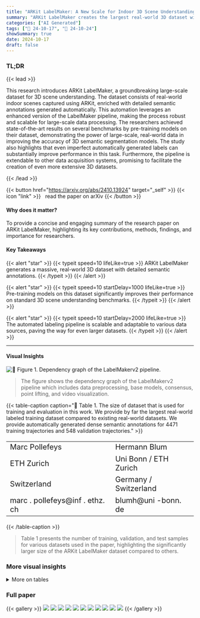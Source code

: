 ```yaml
---
title: "ARKit LabelMaker: A New Scale for Indoor 3D Scene Understanding"
summary: "ARKit LabelMaker creates the largest real-world 3D dataset with dense semantic annotations, boosting 3D scene understanding by pre-training models."
categories: ["AI Generated"]
tags: ["🔖 24-10-17", "🤗 24-10-24"]
showSummary: true
date: 2024-10-17
draft: false
---
```


### TL;DR


{{< lead >}}

This research introduces ARKit LabelMaker, a groundbreaking large-scale dataset for 3D scene understanding.  The dataset consists of real-world indoor scenes captured using ARKit, enriched with detailed semantic annotations generated automatically. This automation leverages an enhanced version of the LabelMaker pipeline, making the process robust and scalable for large-scale data processing. The researchers achieved state-of-the-art results on several benchmarks by pre-training models on their dataset, demonstrating the power of large-scale, real-world data in improving the accuracy of 3D semantic segmentation models.  The study also highlights that even imperfect automatically generated labels can substantially improve performance in this task.  Furthermore, the pipeline is extendable to other data acquisition systems, promising to facilitate the creation of even more extensive 3D datasets.

{{< /lead >}}


{{< button href="https://arxiv.org/abs/2410.13924" target="_self" >}}
{{< icon "link" >}} &nbsp; read the paper on arXiv
{{< /button >}}

#### Why does it matter?
To provide a concise and engaging summary of the research paper on ARKit LabelMaker, highlighting its key contributions, methods, findings, and importance for researchers.
#### Key Takeaways

{{< alert "star" >}}
{{< typeit speed=10 lifeLike=true >}} ARKit LabelMaker generates a massive, real-world 3D dataset with detailed semantic annotations. {{< /typeit >}}
{{< /alert >}}

{{< alert "star" >}}
{{< typeit speed=10 startDelay=1000 lifeLike=true >}} Pre-training models on this dataset significantly improves their performance on standard 3D scene understanding benchmarks. {{< /typeit >}}
{{< /alert >}}

{{< alert "star" >}}
{{< typeit speed=10 startDelay=2000 lifeLike=true >}} The automated labeling pipeline is scalable and adaptable to various data sources, paving the way for even larger datasets. {{< /typeit >}}
{{< /alert >}}

------
#### Visual Insights



![](figures/figures_3_0.png "🔼 Figure 1. Dependency graph of the LabelMakerv2 pipeline.")

> The figure shows the dependency graph of the LabelMakerv2 pipeline which includes data preprocessing, base models, consensus, point lifting, and video visualization.







{{< table-caption caption="🔽 Table 1. The size of dataset that is used for training and evaluation in this work. We provide by far the largest real-world labeled training dataset compared to existing real-world datasets. We provide automatically generated dense semantic annotations for 4471 training trajectories and 548 validation trajectories." >}}
<table id='7' style='font-size:20px'><tr><td>Marc Pollefeys</td><td>Hermann Blum</td></tr><tr><td>ETH Zurich</td><td>Uni Bonn / ETH Zurich</td></tr><tr><td>Switzerland</td><td>Germany / Switzerland</td></tr><tr><td>marc . pollefeys@inf . ethz. ch</td><td>blumh@uni -bonn. de</td></tr></table>{{< /table-caption >}}

> Table 1 presents the number of training, validation, and test samples for various datasets used in the paper, highlighting the significantly larger size of the ARKit LabelMaker dataset compared to others.



### More visual insights




<details>
<summary>More on tables
</summary>


{{< table-caption caption="🔽 Table 1. The size of dataset that is used for training and evaluation in this work. We provide by far the largest real-world labeled training dataset compared to existing real-world datasets. We provide automatically generated dense semantic annotations for 4471 training trajectories and 548 validation trajectories." >}}
<table id='3' style='font-size:14px'><tr><td>Dataset</td><td>#train</td><td>#val</td><td>#test</td><td>real</td><td>#label</td></tr><tr><td>S3DIS</td><td>406</td><td>-</td><td>-</td><td>V</td><td>13</td></tr><tr><td>ScanNet/ScanNet200</td><td>1201</td><td>312</td><td>100</td><td>V</td><td>20 / 200</td></tr><tr><td>ScanNet++</td><td>230</td><td>50</td><td>50</td><td>V</td><td>100</td></tr><tr><td>ARKit LabelMaker</td><td>4471</td><td>548</td><td>-</td><td>V</td><td>186</td></tr><tr><td>Structured3D</td><td>6519</td><td>-</td><td>1697</td><td>X</td><td>25</td></tr></table>{{< /table-caption >}}

> Table 1 shows the number of training, validation, and test data points for several 3D semantic segmentation datasets, including the newly introduced ARKit LabelMaker dataset, highlighting its significantly larger size compared to existing datasets.


{{< table-caption caption="🔽 Table 2. Semantic Segmentation Scores on ScanNet20. We compare different training strategies for two top-performing models (PointTransformerv3 [36] and MinkowskiNet [7]) on the ScanNet20 dataset. We can show for both models adding ALS200 through pre-training and co-training improves the performance for both models. With PonderV2 [42] and Mix3D [20], we compare large-scale pretraining to two other training strategies. We can show that large-scale pre-training is superior to both, extensive data augmentation (Mix3D) and self-supervised pre-training (PonderV2)." >}}
<table id='0' style='font-size:16px'><tr><td>Method</td><td>Training Data</td><td>val</td><td>test</td></tr><tr><td colspan="4">MinkUNet [7]</td></tr><tr><td>vanilla</td><td>ScanNet</td><td>72.4</td><td>73.6</td></tr><tr><td>PonderV2 [42]</td><td>ScanNet (self-supervised) → ScanNet</td><td>73.5</td><td>-</td></tr><tr><td>Mix3D [20]</td><td>ScanNet</td><td>73.6</td><td>78.1</td></tr><tr><td>fine-tune (Ours)</td><td>ALS200 → ScanNet</td><td>77.0</td><td>-</td></tr><tr><td colspan="4">PTv3 [36]</td></tr><tr><td>vanilla</td><td>ScanNet</td><td>77.5</td><td>77.9</td></tr><tr><td>fine-tune (Ours)</td><td>ALS200 → ScanNet</td><td>81.2</td><td>-</td></tr><tr><td>fine-tune (Ours)</td><td>ALC → ScanNet</td><td>80.6</td><td>79.0</td></tr><tr><td>PPT [36]</td><td>ScanNet + S3DIS + Structure3D</td><td>78.6</td><td>79.4</td></tr><tr><td>PPT (Ours)</td><td>ScanNet+ ScanNet200 + ScanNet++ + Structure3D + ALC</td><td>81.1</td><td>79.8</td></tr></table>{{< /table-caption >}}

> Table 2 compares different training strategies for two top-performing models (PointTransformerv3 and MinkowskiNet) on the ScanNet20 dataset, showing the impact of adding ALS200 via pre-training and co-training, and comparing large-scale pre-training to other strategies.


{{< table-caption caption="🔽 Table 3. Semantic Segmentation Scores on ScanNet200 [29]." >}}
<table id='2' style='font-size:14px'><tr><td>Method</td><td>Training Data</td><td>val</td><td>test</td></tr><tr><td colspan="4">MinkUNet [7]</td></tr><tr><td>vanilla</td><td>ScanNet200</td><td>29.3</td><td>25.3</td></tr><tr><td>fine-tune (Ours)</td><td>ALS200 → ScanNet200</td><td>30.1</td><td>27.4</td></tr><tr><td>co-training (Ours)</td><td>ALS200 + ScanNet200</td><td>30.6</td><td>-</td></tr><tr><td colspan="4">PTv3 [36]</td></tr><tr><td>vanilla</td><td>ScanNet200</td><td>35.2</td><td>37.8</td></tr><tr><td>fine-tune (Ours)</td><td>ALS200 → ScanNet200</td><td>38.4</td><td>-</td></tr><tr><td>fine-tune (Ours)</td><td>ALC200 → ScanNet200</td><td>38.7</td><td>38.4</td></tr><tr><td>PPT [36]</td><td>ScanNet200 + S3DIS + Structure3D → ScanNet200</td><td>36.0</td><td>39.3</td></tr><tr><td>PPT(Ours)</td><td>ScanNet+ ScanNet200 + ScanNet++ + Structure3D + ALC</td><td>40.3</td><td>41.4</td></tr></table>{{< /table-caption >}}

> The table compares different training strategies for two top-performing models (PointTransformerv3 [36] and MinkowskiNet [7]) on the ScanNet200 dataset, showing the impact of adding ALS200 through pre-training and co-training.


{{< table-caption caption="🔽 Table 4. Semantic Segmentation Scores on ScanNet++ [39]. We evaluated the efficacy of our ALC dataset on the ScanNet++ benchmark using both pre-training and joint training methods. †: this number comes from Wu et al." >}}
<br><table id='8' style='font-size:14px'><tr><td>PTv3 Variant</td><td>Training Data</td><td>#Data</td><td>val mloU</td><td>test top-1/3 ml⌀U</td></tr><tr><td>vanilla</td><td>ScanNet++</td><td>713</td><td>41.8</td><td>45.8/69.7</td></tr><tr><td>fine-tune (Ours)</td><td>ALC200 → ScanNet++</td><td>4471 → 713</td><td>42.5</td><td>43.7/65.5</td></tr><tr><td>PPT [36]</td><td>ScanNet200 + ScanNet++ + Structure3D</td><td>45868</td><td>45.31</td><td>46.5/71.1</td></tr><tr><td>PPT (Ours)</td><td>ScanNet200 + ScanNet++ + ALC</td><td>11168</td><td>44.5</td><td>46.1/70.8</td></tr><tr><td>PPT (Ours)</td><td>ScanNet+ ScanNet200 + ScanNet++ + Structure3D + ALC</td><td>30386</td><td>44.6</td><td>46.1 / 68.5</td></tr></table>{{< /table-caption >}}

> Table 4 presents the semantic segmentation scores on the ScanNet++ benchmark, comparing different training strategies (pre-training and joint training with ALC dataset) for evaluating the effectiveness of the proposed ARKitScenes LabelMaker dataset.


{{< table-caption caption="🔽 Table B1. ScanNet200 validation and test mIoU for head, common and tail classes. For MinkowskiNet, ARKit LabelMaker pre-trained network shows significant improvement on head and common classes. For PTv3, we see improvements across all three splits." >}}
<table id='6' style='font-size:14px'><tr><td>Method</td><td>Training Data</td><td>head</td><td>Validation common</td><td>tail</td><td>head</td><td>Test common</td><td>tail</td></tr><tr><td colspan="8">MinkUNet [7]</td></tr><tr><td>vanilla</td><td>ScanNet200</td><td>52.3</td><td>22.5</td><td>13.2</td><td>46.3</td><td>15.4</td><td>10.2</td></tr><tr><td>fine-tune (Ours)</td><td>ALS200 → ScanNet200</td><td>53.9</td><td>24.2</td><td>12.5</td><td>49.0</td><td>19.4</td><td>9.4</td></tr><tr><td>co-training (Ours)</td><td>ALS200 + ScanNet200</td><td>55.1</td><td>24.7</td><td>12.4</td><td>■</td><td>-</td><td>■</td></tr><tr><td colspan="8">PTv3 [36]</td></tr><tr><td>vanilla</td><td>ScanNet200</td><td>56.5</td><td>30.1</td><td>19.3</td><td>·</td><td>·</td><td></td></tr><tr><td>fine-tune (Ours)</td><td>ALS200 → ScanNet200</td><td>58.6</td><td>33.0</td><td>23.8</td><td>·</td><td>·</td><td>·</td></tr><tr><td>fine-tune (Ours)</td><td>ALC200 → ScanNet200</td><td>58.2</td><td>33.1</td><td>25.0</td><td>58.2</td><td>30.9</td><td>22.2</td></tr><tr><td>PPT [36]</td><td>ScanNet200 + S3DIS + Structure3D → ScanNet200</td><td>■</td><td>■</td><td>-</td><td>59.2</td><td>33.0</td><td>21.6</td></tr><tr><td>PPT(Ours)</td><td>ScanNet+ ScanNet200 + ScanNet++ + Structure3D + ALC</td><td>60.9</td><td>35.48</td><td>24.6</td><td>61.0</td><td>32.2</td><td>27.1</td></tr></table>{{< /table-caption >}}

> Table B1 presents a comparison of the head, common, and tail classes' mean Intersection over Union (mIoU) scores for the validation and test sets using the ScanNet200 dataset and two different models.


{{< table-caption caption="🔽 Table 1. The size of dataset that is used for training and evaluation in this work. We provide by far the largest real-world labeled training dataset compared to existing real-world datasets. We provide automatically generated dense semantic annotations for 4471 training trajectories and 548 validation trajectories." >}}
<table id='0' style='font-size:14px'><tr><td>Task</td><td>#CPU</td><td>RAM</td><td>Time</td><td>GPU</td></tr><tr><td>Download & Prepossessing</td><td>2</td><td>24G</td><td>4h</td><td>-</td></tr><tr><td>Video Rendering</td><td>8</td><td>32G</td><td>30min</td><td>-</td></tr><tr><td>Grounded-SAM</td><td>2</td><td>12G</td><td>6h</td><td>3090 x1</td></tr><tr><td>OVSeg</td><td>2</td><td>8G</td><td>8h</td><td>3090 x1</td></tr><tr><td>InternImage</td><td>2</td><td>10G</td><td>8h</td><td>3090 x1</td></tr><tr><td>Mask3D</td><td>8</td><td>16G</td><td>1h 30min</td><td>3090 x1</td></tr><tr><td>OmniData</td><td>8</td><td>8G</td><td>2h</td><td>3090 x1</td></tr><tr><td>HHA</td><td>18</td><td>9G</td><td>2h</td><td>-</td></tr><tr><td>CMX</td><td>2</td><td>8G</td><td>3h</td><td>3090 x1</td></tr><tr><td>Consensus</td><td>16</td><td>16G</td><td>2h</td><td>-</td></tr><tr><td>Point Lifting</td><td>2</td><td>72G</td><td>4h</td><td></td></tr></table>{{< /table-caption >}}

> This table shows the sizes of various datasets used in the paper for training and evaluation, highlighting the significantly larger size of the ARKit LabelMaker dataset.


</details>


### Full paper

{{< gallery >}}
<img src="paper_images/1.png" class="grid-w50 md:grid-w33 xl:grid-w25" />
<img src="paper_images/2.png" class="grid-w50 md:grid-w33 xl:grid-w25" />
<img src="paper_images/3.png" class="grid-w50 md:grid-w33 xl:grid-w25" />
<img src="paper_images/4.png" class="grid-w50 md:grid-w33 xl:grid-w25" />
<img src="paper_images/5.png" class="grid-w50 md:grid-w33 xl:grid-w25" />
<img src="paper_images/6.png" class="grid-w50 md:grid-w33 xl:grid-w25" />
<img src="paper_images/7.png" class="grid-w50 md:grid-w33 xl:grid-w25" />
<img src="paper_images/8.png" class="grid-w50 md:grid-w33 xl:grid-w25" />
<img src="paper_images/9.png" class="grid-w50 md:grid-w33 xl:grid-w25" />
<img src="paper_images/10.png" class="grid-w50 md:grid-w33 xl:grid-w25" />
<img src="paper_images/11.png" class="grid-w50 md:grid-w33 xl:grid-w25" />
{{< /gallery >}}